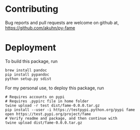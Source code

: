 # Contributing

Bug reports and pull requests are welcome on github at, https://github.com/akuhn/py-fame

# Deployment

To build this package, run

    brew install pandoc
    pip install pypandoc
    python setup.py sdist

For my personal use, to deploy this package, run

    # Requires accounts on pypi
    # Requires .pypirc file in home folder
    twine upload -r test dist/fame-0.0.0.tar.gz
    pip install --user -i https://testpypi.python.org/pypi fame
    open https://test.pypi.org/project/fame
    # Verify readme and package, and then continue with
    twine upload dist/fame-0.0.0.tar.gz
